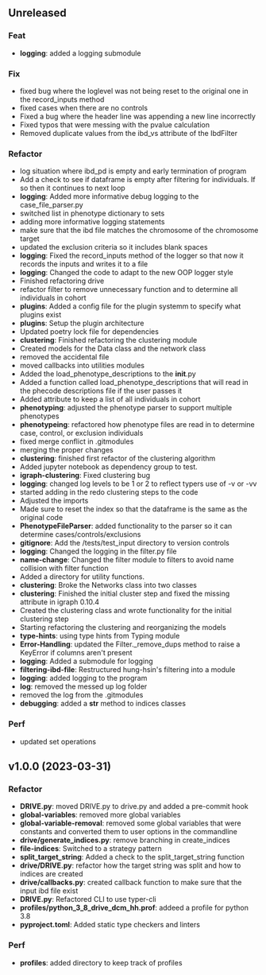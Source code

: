 ## Unreleased

### Feat

- **logging**: added a logging submodule

### Fix

- fixed bug where the loglevel was not being reset to the original one in the record_inputs method
- fixed cases when there are no controls
- Fixed a bug where the header line was appending a new line incorrectly
- Fixed typos that were messing with the pvalue calculation
- Removed duplicate values from the ibd_vs attribute of the IbdFilter

### Refactor

- log situation where ibd_pd is empty and early termination of program
- Add a check to see if dataframe is empty after filtering for individuals. If so then it continues to next loop
- **logging**: Added more informative debug logging to the case_file_parser.py
- switched list in phenotype dictionary to sets
- adding more informative logging statements
- make sure that the ibd file matches the chromosome of the chromosome target
- updated the exclusion criteria so it includes blank spaces
- **logging**: Fixed the record_inputs method of the logger so that now it records the inputs and writes it to a file
- **logging**: Changed the code to adapt to the new OOP logger style
- Finished refactoring drive
- refactor filter to remove unnecessary function and to determine all individuals in cohort
- **plugins**: Added a config file for the plugin systemm to specify what plugins exist
- **plugins**: Setup the plugin architecture
- Updated poetry lock file for dependencies
- **clustering**: Finished refactoring the clustering module
- Created models for the Data class and the network class
- removed the accidental file
- moved callbacks into utilities modules
- Added the load_phenotype_descriptions to the __init__.py
- Added a function called load_phenotype_descriptions that will read in the phecode descriptions file if the user passes it
- Added attribute to keep a list of all individuals in cohort
- **phenotyping**: adjusted the phenotype parser to support multiple phenotypes
- **phenotypeing**: refactored how phenotype files are read in to determine case, control, or exclusion individuals
- fixed merge conflict in .gitmodules
- merging the proper changes
- **clustering**: finished first refactor of the clustering algorithm
- Added jupyter notebook as dependency group to test.
- **igraph-clustering**: Fixed clustering bug
- **logging**: changed log levels to be 1 or 2 to reflect typers use of -v or -vv
- started adding in the redo clustering steps to the code
- Adjusted the imports
- Made sure to reset the index so that the dataframe is the same as the original code
- **PhenotypeFileParser**: added functionality to the parser so it can determine cases/controls/exclusions
- **gitignore**: Add the /tests/test_input directory to version controls
- **logging**: Changed the logging in the filter.py file
- **name-change**: Changed the filter module to filters to avoid name collision with filter function
- Added a directory for utility functions.
- **clustering**: Broke the Networks class into two classes
- **clustering**: Finished the initial cluster step and fixed the missing attribute in igraph 0.10.4
- Created the clustering class and wrote functionality for the initial clustering step
- Starting refactoring the clustering and reorganizing the models
- **type-hints**: using type hints from Typing module
- **Error-Handling**: updated the Filter._remove_dups method to raise a KeyError if columns aren't present
- **logging**: Added a submodule for logging
- **filtering-ibd-file**: Restructured hung-hsin's filtering into a module
- **logging**: added logging to the program
- **log**: removed the messed up log folder
- removed the log from the .gitmodules
- **debugging**: added a __str__ method to indices classes

### Perf

- updated set operations

## v1.0.0 (2023-03-31)

### Refactor

- **DRIVE.py**: moved DRIVE.py to drive.py and added a pre-commit hook
- **global-variables**: removed more global variables
- **global-variable-removal**: removed some global variables that were constants and converted them to user options in the commandline
- **drive/generate_indices.py**: remove branching in create_indices
- **file-indices**: Switched to a strategy pattern
- **split_target_string**: Added a check to the split_target_string function
- **drive/DRIVE.py**: refactor how the target string was split and how to indices are created
- **drive/callbacks.py**: created callback function to make sure that the input ibd file exist
- **DRIVE.py**: Refactored CLI to use typer-cli
- **profiles/python_3_8_drive_dcm_hh.prof**: addeed a profile for python 3.8
- **pyproject.toml**: Added static type checkers and linters

### Perf

- **profiles**: added directory to keep track of profiles
